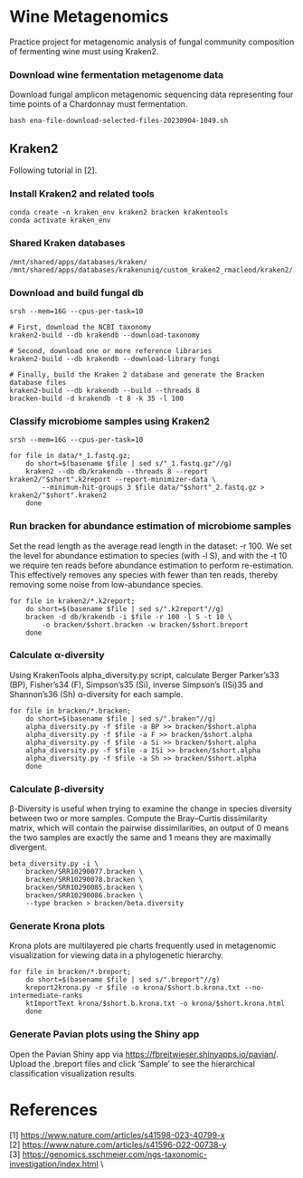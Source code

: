 # Wine Metagenomics
Practice project for metagenomic analysis of fungal community composition of fermenting wine must using Kraken2.

### Download wine fermentation metagenome data
Download fungal amplicon metagenomic sequencing data representing four time points of a Chardonnay must fermentation.
```
bash ena-file-download-selected-files-20230904-1049.sh
```

## Kraken2

Following tutorial in [2].

### Install Kraken2 and related tools
```
conda create -n kraken_env kraken2 bracken krakentools
conda activate kraken_env
```

### Shared Kraken databases
```
/mnt/shared/apps/databases/kraken/
/mnt/shared/apps/databases/krakenuniq/custom_kraken2_rmacleod/kraken2/
```

### Download and build fungal db
```
srsh --mem=16G --cpus-per-task=10

# First, download the NCBI taxonomy
kraken2-build --db krakendb --download-taxonomy

# Second, download one or more reference libraries
kraken2-build --db krakendb --download-library fungi

# Finally, build the Kraken 2 database and generate the Bracken database files
kraken2-build --db krakendb --build --threads 8
bracken-build -d krakendb -t 8 -k 35 -l 100

```

### Classify microbiome samples using Kraken2
```
srsh --mem=16G --cpus-per-task=10

for file in data/*_1.fastq.gz;
    do short=$(basename $file | sed s/"_1.fastq.gz"//g)
    kraken2 --db db/krakendb --threads 8 --report kraken2/"$short".k2report --report-minimizer-data \
        --minimum-hit-groups 3 $file data/"$short"_2.fastq.gz > kraken2/"$short".kraken2
    done
```

### Run bracken for abundance estimation of microbiome samples
Set the read length as the average read length in the dataset: -r 100. We set the level for abundance estimation to species (with -l S), and with the -t 10 we require ten reads before abundance estimation to perform re-estimation. This effectively removes any species with fewer than ten reads, thereby removing some noise from low-abundance species.

```
for file in kraken2/*.k2report;
    do short=$(basename $file | sed s/".k2report"//g)
    bracken -d db/krakendb -i $file -r 100 -l S -t 10 \
        -o bracken/$short.bracken -w bracken/$short.breport
    done
```

### Calculate α-diversity
Using KrakenTools alpha_diversity.py script, calculate Berger Parker’s33 (BP), Fisher’s34 (F), Simpson’s35 (Si), inverse Simpson’s (ISi)35 and Shannon’s36 (Sh) α-diversity for each sample.

```
for file in bracken/*.bracken;
    do short=$(basename $file | sed s/".braken"//g)
    alpha_diversity.py -f $file -a BP >> bracken/$short.alpha
    alpha_diversity.py -f $file -a F >> bracken/$short.alpha
    alpha_diversity.py -f $file -a Si >> bracken/$short.alpha
    alpha_diversity.py -f $file -a ISi >> bracken/$short.alpha
    alpha_diversity.py -f $file -a Sh >> bracken/$short.alpha
    done
```

### Calculate β-diversity
β-Diversity is useful when trying to examine the change in species diversity between two or more samples. Compute the Bray–Curtis dissimilarity matrix, which will contain the pairwise dissimilarities, an output of 0 means the two samples are exactly the same and 1 means they are maximally divergent.

```
beta_diversity.py -i \
    bracken/SRR10290077.bracken \
    bracken/SRR10290078.bracken \
    bracken/SRR10290085.bracken \
    bracken/SRR10290086.bracken \
    --type bracken > bracken/beta.diversity
```

### Generate Krona plots
Krona plots are multilayered pie charts frequently used in metagenomic visualization for viewing data in a phylogenetic hierarchy. 

```
for file in bracken/*.breport;
    do short=$(basename $file | sed s/".breport"//g)
    kreport2krona.py -r $file -o krona/$short.b.krona.txt --no-intermediate-ranks
    ktImportText krona/$short.b.krona.txt -o krona/$short.krona.html
    done
```

### Generate Pavian plots using the Shiny app
Open the Pavian Shiny app via https://fbreitwieser.shinyapps.io/pavian/. Upload the .breport files and click ‘Sample’ to see the hierarchical classification visualization results.


# References
[1] https://www.nature.com/articles/s41598-023-40799-x \
[2] https://www.nature.com/articles/s41596-022-00738-y \
[3] https://genomics.sschmeier.com/ngs-taxonomic-investigation/index.html \
